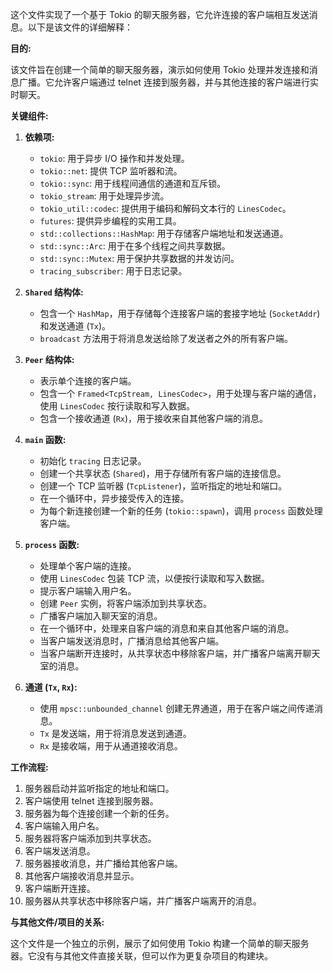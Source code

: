这个文件实现了一个基于 Tokio 的聊天服务器，它允许连接的客户端相互发送消息。以下是该文件的详细解释：

**目的:**

该文件旨在创建一个简单的聊天服务器，演示如何使用 Tokio 处理并发连接和消息广播。它允许客户端通过 telnet 连接到服务器，并与其他连接的客户端进行实时聊天。

**关键组件:**

1.  **依赖项:**
    *   `tokio`: 用于异步 I/O 操作和并发处理。
    *   `tokio::net`: 提供 TCP 监听器和流。
    *   `tokio::sync`: 用于线程间通信的通道和互斥锁。
    *   `tokio_stream`: 用于处理异步流。
    *   `tokio_util::codec`: 提供用于编码和解码文本行的 `LinesCodec`。
    *   `futures`: 提供异步编程的实用工具。
    *   `std::collections::HashMap`: 用于存储客户端地址和发送通道。
    *   `std::sync::Arc`: 用于在多个线程之间共享数据。
    *   `std::sync::Mutex`: 用于保护共享数据的并发访问。
    *   `tracing_subscriber`: 用于日志记录。

2.  **`Shared` 结构体:**
    *   包含一个 `HashMap`，用于存储每个连接客户端的套接字地址 (`SocketAddr`) 和发送通道 (`Tx`)。
    *   `broadcast` 方法用于将消息发送给除了发送者之外的所有客户端。

3.  **`Peer` 结构体:**
    *   表示单个连接的客户端。
    *   包含一个 `Framed<TcpStream, LinesCodec>`，用于处理与客户端的通信，使用 `LinesCodec` 按行读取和写入数据。
    *   包含一个接收通道 (`Rx`)，用于接收来自其他客户端的消息。

4.  **`main` 函数:**
    *   初始化 `tracing` 日志记录。
    *   创建一个共享状态 (`Shared`)，用于存储所有客户端的连接信息。
    *   创建一个 TCP 监听器 (`TcpListener`)，监听指定的地址和端口。
    *   在一个循环中，异步接受传入的连接。
    *   为每个新连接创建一个新的任务 (`tokio::spawn`)，调用 `process` 函数处理客户端。

5.  **`process` 函数:**
    *   处理单个客户端的连接。
    *   使用 `LinesCodec` 包装 TCP 流，以便按行读取和写入数据。
    *   提示客户端输入用户名。
    *   创建 `Peer` 实例，将客户端添加到共享状态。
    *   广播客户端加入聊天室的消息。
    *   在一个循环中，处理来自客户端的消息和来自其他客户端的消息。
    *   当客户端发送消息时，广播消息给其他客户端。
    *   当客户端断开连接时，从共享状态中移除客户端，并广播客户端离开聊天室的消息。

6.  **通道 (`Tx`, `Rx`):**
    *   使用 `mpsc::unbounded_channel` 创建无界通道，用于在客户端之间传递消息。
    *   `Tx` 是发送端，用于将消息发送到通道。
    *   `Rx` 是接收端，用于从通道接收消息。

**工作流程:**

1.  服务器启动并监听指定的地址和端口。
2.  客户端使用 telnet 连接到服务器。
3.  服务器为每个连接创建一个新的任务。
4.  客户端输入用户名。
5.  服务器将客户端添加到共享状态。
6.  客户端发送消息。
7.  服务器接收消息，并广播给其他客户端。
8.  其他客户端接收消息并显示。
9.  客户端断开连接。
10. 服务器从共享状态中移除客户端，并广播客户端离开的消息。

**与其他文件/项目的关系:**

这个文件是一个独立的示例，展示了如何使用 Tokio 构建一个简单的聊天服务器。它没有与其他文件直接关联，但可以作为更复杂项目的构建块。
